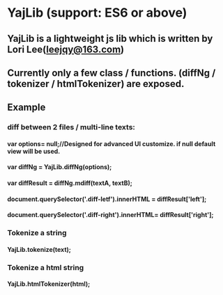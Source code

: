 # YajLib (support: ES6 or above)
## YajLib is a lightweight js lib which is written by Lori Lee(leejqy@163.com)
## Currently only a few class / functions. (diffNg / tokenizer / htmlTokenizer) are exposed.
## Example
### diff between 2 files / multi-line texts:
#### var options= null;//Designed for advanced UI customize. if null default view will be used.
#### var diffNg = YajLib.diffNg(options);
#### var diffResult = diffNg.mdiff(textA, textB);
#### document.querySelector('.diff-letf').innerHTML = diffResult['left'];
#### document.querySelector('.diff-right').innerHTML= diffResult['right'];
### Tokenize a string
#### YajLib.tokenize(text);
### Tokenize a html string
#### YajLib.htmlTokenizer(html);
